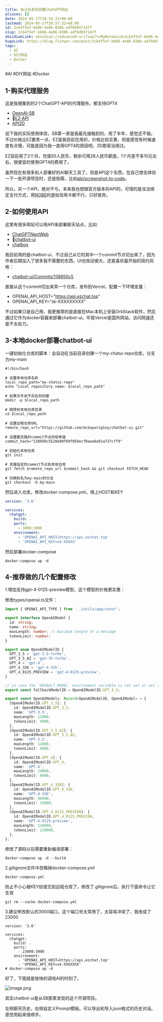 ```yaml
---
title: 自己在本机部署ChatGPT网站
aliases: []
date: 2024-05-17T18:54:31+08:00
lastmod: 2024-05-17T20:57:32+08:00
id: 2cb4f5ef-bb06-4e06-830b-adf0d65f147f
slug: 2cb4f5ef-bb06-4e06-830b-adf0d65f147f
obsidianLink: obsidian://advanced-uri?vault=MyNote&uid=2cb4f5ef-bb06-4e06-830b-adf0d65f147f
hugoLink: https://blog.fishyer.com/post/2cb4f5ef-bb06-4e06-830b-adf0d65f147f/
tags:
  - AI
  - DIY网站
  - Docker
---
```


#AI #DIY网站 #Docker

## 1-购买代理服务

这是我搜集到的2个ChatGPT-API的代理服务，都支持GPT4
- [OpenAI-SB](https://www.openai-sb.com/ )
- 🎉[EZ-API](https://api.ezchat.top/ )
- [API2D](https://api2d.com/ )

说下我的实际使用体验，SB第一家是我最先接触到的，用了半年，感觉还不错。不过价格比EZ要贵一点，EZ是我目前在用的，价格比较实惠，但是感觉有时候速度有点慢，可能是因为我一直用GPT4的原因吧。2D那家没用过。

EZ目前用了2个月，充值50人民币，剩余可用28人民币额度。1个月差不多10元左右，很便宜的使用GPT4的费用了。

虽然现在有很多别人部署好的AI聊天工具了，但是API这个东西，在自己想去体验一下一些开源项目时，还是刚需，比如[abi/screenshot-to-code](https://github.com/abi/screenshot-to-code )。

所以，买一个API，绝对不亏。本来我也想搞官方版本的API的，可惜的是没法绑定支付方式，用[NOBE](https://www.nobepay.com )的虚拟信用卡都不行，只好放弃。

## 2-如何使用API

这里有很多网站可以用API来部署聊天站点，比如:
- [ChatGPTNextWeb](https://github.com/ChatGPTNextWeb/ChatGPT-Next-Web )
- 🎉[chatbot-ui](https://github.com/mckaywrigley/chatbot-ui )
- [chatbox](https://github.com/Bin-Huang/chatbox )

我目前用的是chatbot-ui，不过自己从它的其中一个commit节点切出来了，因为作者后期加入了很多我不需要的东西，UI也改动很大，还是喜欢最开始的简约风格：
- [chatbot-ui/Commits/138950c5](https://github.com/mckaywrigley/chatbot-ui/commits/138950c5520e80f69f059ecf0aea6a91a727cff9 )

直接从这个commit切出来弄一个仓库，发布到Vercel，配置一下环境变量：
- OPENAI_API_HOST="https://api.ezchat.top"
- OPENAI_API_KEY="sk-XXXXXXXXX"

不过如果只是自己用，我更推荐的是直接在Mac本机上安装OrbStack软件，然后通过它作为docker容器来部署chatbot-ui。毕竟Vercel是国外网站，访问网速还是不太给力。

## 3-本地docker部署chatbot-ui

一键初始化仓库的脚本：会自动在当前目录创建一个my-chatui-repo仓库，分支为my-main
```
#!/bin/bash

# 设置本地仓库名称
local_repo_path="my-chatui-repo"
echo "Local repository name: $local_repo_path"

# 如果文件夹不存在则创建
mkdir -p $local_repo_path

# 跳转到本地仓库目录
cd $local_repo_path

# 设置远程仓库URL
remote_repo_url="https://github.com/mckaywrigley/chatbot-ui.git"

# 设置要克隆的commit节点的哈希值
commit_hash="138950c5520e80f69f059ecf0aea6a91a727cff9"

# 初始化本地仓库
git init

# 克隆指定的commit节点到本地仓库
git fetch $remote_repo_url $commit_hash && git checkout FETCH_HEAD

# 切换到名为my-main的分支
git checkout -b my-main
```

然后进入仓库，修改docker-compose.yml，填上HOST和KEY
```yaml
version: '3.6'

services:
  chatgpt:
    build: .
    ports:
      - 3000:3000
    environment:
      - 'OPENAI_API_HOST=https://api.ezchat.top'
      - 'OPENAI_API_KEY=sk-XXXXX'
```

然后部署docker-compose
```shell
docker-compose up -d 
```

## 4-推荐做的几个配置修改

1.增加支持gpt-4-0125-preview模型，这个模型的价格更实惠：

修改types/openai.ts文件：
```ts
import { OPENAI_API_TYPE } from '../utils/app/const';

export interface OpenAIModel {
  id: string;
  name: string;
  maxLength: number; // maximum length of a message
  tokenLimit: number;
}

export enum OpenAIModelID {
  GPT_3_5 = 'gpt-3.5-turbo',
  GPT_3_5_AZ = 'gpt-35-turbo',
  GPT_4 = 'gpt-4',
  GPT_4_32K = 'gpt-4-32k',
  GPT_4_0125_PREVIEW = 'gpt-4-0125-preview',
}

// in case the `DEFAULT_MODEL` environment variable is not set or set to an unsupported model
export const fallbackModelID = OpenAIModelID.GPT_3_5;

export const OpenAIModels: Record<OpenAIModelID, OpenAIModel> = {
  [OpenAIModelID.GPT_3_5]: {
    id: OpenAIModelID.GPT_3_5,
    name: 'GPT-3.5',
    maxLength: 12000,
    tokenLimit: 4000,
  },
  [OpenAIModelID.GPT_3_5_AZ]: {
    id: OpenAIModelID.GPT_3_5_AZ,
    name: 'GPT-3.5',
    maxLength: 12000,
    tokenLimit: 4000,
  },
  [OpenAIModelID.GPT_4]: {
    id: OpenAIModelID.GPT_4,
    name: 'GPT-4',
    maxLength: 24000,
    tokenLimit: 8000,
  },
  [OpenAIModelID.GPT_4_32K]: {
    id: OpenAIModelID.GPT_4_32K,
    name: 'GPT-4-32K',
    maxLength: 96000,
    tokenLimit: 32000,
  },
  [OpenAIModelID.GPT_4_0125_PREVIEW]: {
    id: OpenAIModelID.GPT_4_0125_PREVIEW,
    name: 'GPT-4-0125-preview',
    maxLength: 128000,
    tokenLimit: 128000,
  },
};

```
修改了源码以后需要重新编译部署：
```shell
docker-compose up -d --build
```

2.gitignore文件中忽略掉docker-compose.yml
```
docker-compose.yml
```
防止不小心被KEY给提交到远程仓库了，修改了.gitignore后，执行下面命令让它生效
```
git rm --cache docker-compose.yml
```
3.建议修改默认的3000端口，这个端口号太常用了，太容易冲突了，我改成了23000
```
version: '3.6'

services:
  chatgpt:
    build: .
    ports:
      - 23000:3000
    environment:
      - 'OPENAI_API_HOST=https://api.ezchat.top'
      - 'OPENAI_API_KEY=sk-XXXXXXX'
# docker-compose up -d 
```

好了，下面就是愉快的调戏AI的时刻了。

![image.png](https://yupic.oss-cn-shanghai.aliyuncs.com/20240517203854.png)

其实chatbot-ui是从SB那里发现的这个开源项目。

左侧聊天历史，右侧自定义Prompt模板。可以导出和导入json格式的历史对话。感觉用起来很顺手。